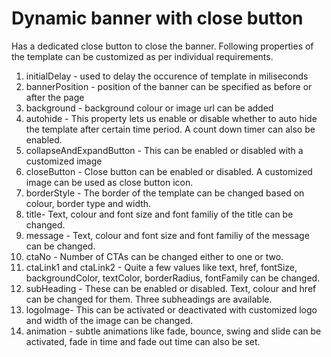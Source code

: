 # Dynamic banner with close button
Has a dedicated close button to close the banner.
Following properties of the template can be customized as per individual requirements.

1. initialDelay - used to delay the occurence of template in miliseconds
2. bannerPosition - position of the banner can be specified as before or after the page
3. background - background colour or image url can be added
4. autohide - This property lets us enable or disable whether to auto hide the template after certain time period. A count down timer can also be enabled. 
5. collapseAndExpandButton - This can be enabled or disabled with a customized image
6. closeButton - Close button can be enabled or disabled. A customized image can be used as close button icon. 
7. borderStyle - The border of the template can be changed based on colour, border type and width. 
8. title- Text, colour and font size and font familiy of the title can be changed.
9. message - Text, colour and font size and font familiy of the message can be changed.
10. ctaNo - Number of CTAs can be changed either to one or two. 
11. ctaLink1 and ctaLink2 - Quite a few values like text, href, fontSize, backgroundColor, textColor, borderRadius, fontFamily can be changed. 
12. subHeading - These can be enabled or disabled. Text, colour and href can be changed for them. Three subheadings are available.
13. logoImage- This can be activated or deactivated with customized logo and width of the image can be changed. 
14. animation - subtle animations like fade, bounce, swing and slide can be activated, fade in time and fade out time can also be set.
